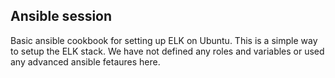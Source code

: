 Ansible session
---------------

Basic ansible cookbook for setting up ELK on Ubuntu. This is a simple way to setup the ELK stack. We have not defined any roles and variables or used any advanced ansible fetaures here.
